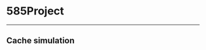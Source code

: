# 585Project

--------------------------------------------------------------
Cache simulation
--------------------------------------------------------------
